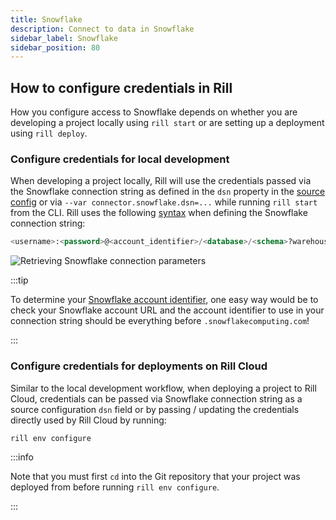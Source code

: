```yaml
---
title: Snowflake 
description: Connect to data in Snowflake
sidebar_label: Snowflake
sidebar_position: 80
---
```


<!-- WARNING: There are links to this page in source code. If you move it, find and replace the links and consider adding a redirect in docusaurus.config.js. -->

## How to configure credentials in Rill

How you configure access to Snowflake depends on whether you are developing a project locally using `rill start` or are setting up a deployment using `rill deploy`.

### Configure credentials for local development

When developing a project locally, Rill will use the credentials passed via the Snowflake connection string as defined in the `dsn` property in the [source config](../../reference/project-files/sources.md#properties) or via `--var connector.snowflake.dsn=...` while running `rill start` from the CLI. Rill uses the following [syntax](https://pkg.go.dev/github.com/snowflakedb/gosnowflake#hdr-Connection_String) when defining the Snowflake connection string:
```sql
<username>:<password>@<account_identifier>/<database>/<schema>?warehouse=<warehouse>&role=<role>
```

![Retrieving Snowflake connection parameters](/img/deploy/credentials/snowflake_conn_strings.png)

:::tip

To determine your [Snowflake account identifier](https://docs.snowflake.com/en/user-guide/admin-account-identifier), one easy way would be to check your Snowflake account URL and the account identifier to use in your connection string should be everything before `.snowflakecomputing.com`!

:::

### Configure credentials for deployments on Rill Cloud

Similar to the local development workflow, when deploying a project to Rill Cloud, credentials can be passed via Snowflake connection string as a source configuration `dsn` field or by passing / updating the credentials directly used by Rill Cloud by running:
```
rill env configure
```

:::info

Note that you must first `cd` into the Git repository that your project was deployed from before running `rill env configure`.

:::
